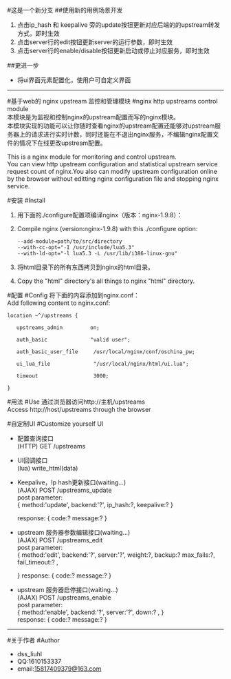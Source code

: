 #这是一个新分支
##使用新的用例场景开发
1. 点击ip_hash 和 keepalive 旁的update按钮更新对应后端的的upstream转发方式，即时生效
2. 点击server行的edit按钮更新server的运行参数，即时生效
3. 点击server行的enable/disable按钮更新启动或停止对应服务，即时生效

##更进一步
* 将ui界面元素配置化，使用户可自定义界面
  
  
---------------------  

  
#基于web的 nginx upstream 监控和管理模块
#nginx http upstreams control module  
本模块是为监视和控制nginx的upstream配置而写的nginx模块。  
本模块实现的功能可以让你随时查看nginx的upstream配置还能够对upstream服务器上的请求进行实时计数，同时还能在不退出nginx服务，不编辑nginx配置文件的情况下在线更改upstream配置。  

This is a nginx module for monitoring and control upstream.  
You can view http upstream configuration and statistical upstream service request count of nginx.You also can modify upstream configuration online by the browser without editting nginx configuration file and stopping nginx service. 
  
 
#安装
#Install
1. 用下面的./configure配置项编译nginx（版本：nginx-1.9.8）：  
1. Compile nginx (version:nginx-1.9.8) with this ./configure option:     

       --add-module=path/to/src/directory   
       --with-cc-opt="-I /usr/include/lua5.3"   
       --with-ld-opt="-l lua5.3 -L /usr/lib/i386-linux-gnu"    

2. 将html目录下的所有东西拷贝到nginx的html目录。  
2. Copy the "html" directory's all things to nginx "html" directory.

#配置
#Config 
   将下面的内容添加到nginx.conf：  
   Add following content to nginx.conf:

    location ~^/upstreams {    

       upstreams_admin         on;    

       auth_basic              "valid user";    

       auth_basic_user_file     /usr/local/nginx/conf/oschina_pw;
        
       ui_lua_file              "/usr/local/nginx/html/ui.lua";
        
       timeout                  3000;
         
    }

#用法
#Use
   通过浏览器访问http://主机/upstreams  
   Access http://host/upstreams through the browser


#自定制UI
#Customize yourself UI  
   * 配置查询接口    
   (HTTP) GET /upstreams

   * UI回调接口    
   (lua) write_html(data)  

   * Keepalive，Ip hash更新接口(waiting...)  
   (AJAX) POST /upstreams_update  
     post parameter:  
     {
       method:'update',
       backend:'?',
       ip_hash:?,
       keepalive:?
     }  

     response:
     {
        code:?
        message:?
     }
    

   * upstream 服务器参数编辑接口(waiting...)    
   (AJAX) POST /upstreams_edit  
     post parameter:    
     {
        method:'edit',
        backend:'?',
        server:'?',
        weight:?,
        backup:?
        max_fails:?,
        fail_timeout:? ,

     }
     response:
     {
        code:?
        message:?
     }
  
   * upstream 服务器启停接口(waiting...)   
   (AJAX) POST /upstreams_enable   
     post parameter:   
     {
        method:'enable',
        backend:'?',
        server:'?',
        down:? ,
     }  
     response:
     {
        code:?
        message:?
     }

--- 

#关于作者
#Author
* dss_liuhl 
* QQ:1610153337 
* email:15817409379@163.com